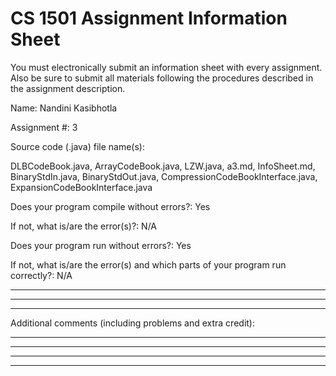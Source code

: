 # CS 1501 Assignment Information Sheet

You must electronically submit an information sheet with
every assignment. Also be sure to submit all materials
following the procedures described in the assignment
description.

Name: Nandini Kasibhotla

Assignment #: 3

Source code (.java) file name(s):

DLBCodeBook.java, ArrayCodeBook.java, LZW.java, a3.md, InfoSheet.md, BinaryStdIn.java, BinaryStdOut.java, CompressionCodeBookInterface.java, ExpansionCodeBookInterface.java

Does your program compile without errors?: Yes

If not, what is/are the error(s)?: N/A

Does your program run without errors?: Yes

If not, what is/are the error(s) and which parts of your
program run correctly?: N/A
_________________________________________________________

_________________________________________________________

_________________________________________________________


Additional comments (including problems and extra credit):
_________________________________________________________

_________________________________________________________

_________________________________________________________

_________________________________________________________
